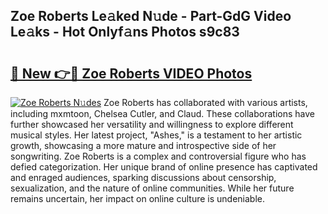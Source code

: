 ## Zoe Roberts Le𝚊ked N𝚞de - Part-GdG Video Le𝚊ks - Hot Onlyf𝚊ns Photos s9c83

# <h2><a href="http://ab60117.deff.icu/?id=Zoe+Roberts">🔗 New 👉🔴 Zoe Roberts VIDEO Photos</a></h2>

[![Zoe Roberts N𝚞des](https://i.imgur.com/rIISA9y.gif)](http://ab60117.deff.icu/?id=Zoe+Roberts)
Zoe Roberts has collaborated with various artists, including mxmtoon, Chelsea Cutler, and Claud. These collaborations have further showcased her versatility and willingness to explore different musical styles. Her latest project, "Ashes," is a testament to her artistic growth, showcasing a more mature and introspective side of her songwriting. Zoe Roberts is a complex and controversial figure who has defied categorization. Her unique brand of online presence has captivated and enraged audiences, sparking discussions about censorship, sexualization, and the nature of online communities. While her future remains uncertain, her impact on online culture is undeniable.
